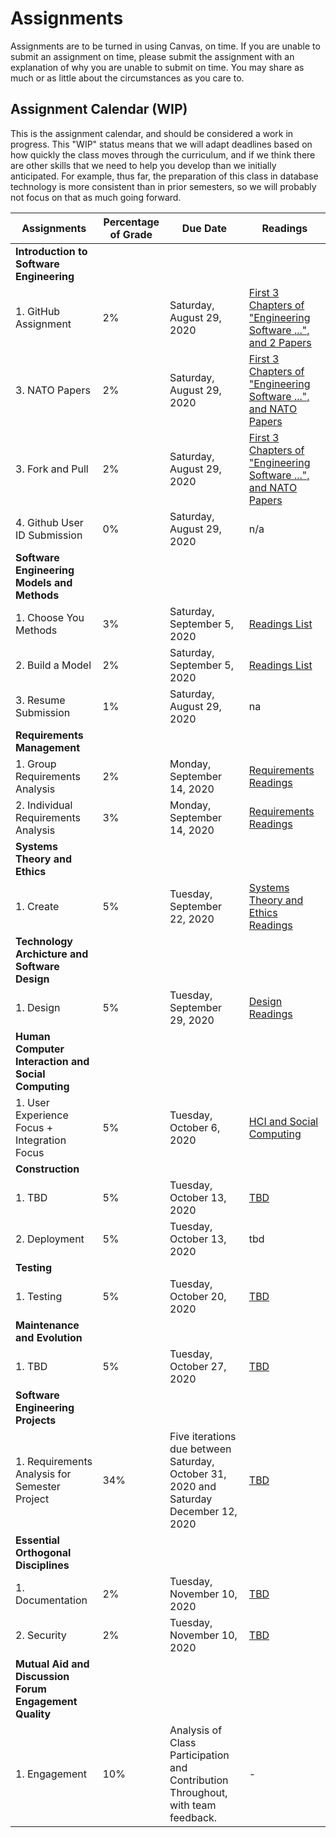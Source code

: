 # Assignments
Assignments are to be turned in using Canvas, on time. If you are unable to submit an assignment on time, please submit the assignment with an explanation of why you are unable to submit on time. You may share as much or as little about the circumstances as you care to. 

## Assignment Calendar (WIP)

This is the assignment calendar, and should be considered a work in progress. This "WIP" status means that we will adapt deadlines based on how quickly the class moves through the curriculum, and if we think there are other skills that we need to help you develop than we initially anticipated. For example, thus far, the preparation of this class in database technology is more consistent than in prior semesters, so we will probably not focus on that as much going forward. 


| **Assignments** | **Percentage of Grade** | **Due Date** | **Readings** | 
| --- | --- | -- | --- |
| **Introduction to Software Engineering** ||
| 1. GitHub Assignment | 2% | Saturday, August 29, 2020 | [First 3 Chapters of "Engineering Software ...", and 2 Papers](../01-introduction-to-software-engineering/readings/_Module-1-Readings.md) |
| 3. NATO Papers | 2% | Saturday, August 29, 2020 | [First 3 Chapters of "Engineering Software ...", and NATO Papers](../01-introduction-to-software-engineering/_Module-1-Readings.md) |
| 3. Fork and Pull | 2% | Saturday, August 29, 2020 | [First 3 Chapters of "Engineering Software ...", and NATO Papers](../01-introduction-to-software-engineering/_Module-1-Readings.md) |
| 4. Github User ID Submission | 0% | Saturday, August 29, 2020 | n/a |
| **Software Engineering Models and Methods** ||
| 1. Choose You Methods | 3% | Saturday, September 5, 2020 | [Readings List](../02-software-engineering-models-methods/readings/_Module-2-Readings.md) |
| 2. Build a Model | 2% | Saturday, September 5, 2020 | [Readings List](../02-software-engineering-models-methods/readings/_Module-2-Readings.md) |  
| 3. Resume Submission | 1% | Saturday, August 29, 2020 | na | 
| **Requirements Management** ||
| 1. Group Requirements Analysis  | 2% | Monday, September 14, 2020 | [Requirements Readings](../03-requirements/readings/_module-3-readings.md) | 
| 2. Individual Requirements Analysis  | 3% | Monday, September 14, 2020 | [Requirements Readings](../03-requirements/readings/_module-3-readings.md) | 
| **Systems Theory and Ethics** ||
| 1. Create | 5% |  Tuesday, September 22, 2020 | [Systems Theory and Ethics Readings](../04-systems-theory-and-ethics/readings.md) | 
| **Technology Archicture and Software Design** ||
| 1. Design | 5% |  Tuesday, September 29, 2020 | [Design Readings](../05-architecture-design/_design_readings.md) | 
| **Human Computer Interaction and Social Computing** ||
| 1. User Experience Focus + Integration Focus | 5% | Tuesday, October 6, 2020 | [HCI and Social Computing](../06-hci-social-computing/readings/readings.md) |
| **Construction** ||
| 1. TBD | 5% | Tuesday, October 13, 2020 |  [TBD]() |
| 2. Deployment | 5% | Tuesday, October 13, 2020 | tbd |
| **Testing** ||
| 1. Testing | 5% | Tuesday, October 20, 2020 |  [TBD]() |
| **Maintenance and Evolution**
| 1. TBD | 5% | Tuesday, October 27, 2020 | [TBD]() |
| **Software Engineering Projects** ||
| 1. Requirements Analysis for Semester Project | 34% | Five iterations due between Saturday, October 31, 2020 and Saturday December 12, 2020 | [TBD]() |
| **Essential Orthogonal Disciplines** ||
| 1. Documentation | 2% | Tuesday, November 10, 2020 | [TBD]() |
| 2. Security | 2% | Tuesday, November 10, 2020 | [TBD]() |
| **Mutual Aid and Discussion Forum Engagement Quality** ||
| 1. Engagement | 10% | Analysis of Class Participation and Contribution Throughout, with team feedback. | - |
